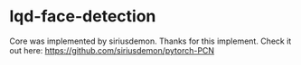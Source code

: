 # lqd-face-detection

Core was implemented by siriusdemon.
Thanks for this implement.
Check it out here: https://github.com/siriusdemon/pytorch-PCN
